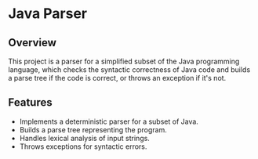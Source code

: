 # Java Parser

## Overview
This project is a parser for a simplified subset of the Java programming language, which checks the syntactic correctness of Java code and builds a parse tree if the code is correct, or throws an exception if it's not.

## Features
- Implements a deterministic parser for a subset of Java.
- Builds a parse tree representing the program.
- Handles lexical analysis of input strings.
- Throws exceptions for syntactic errors.
